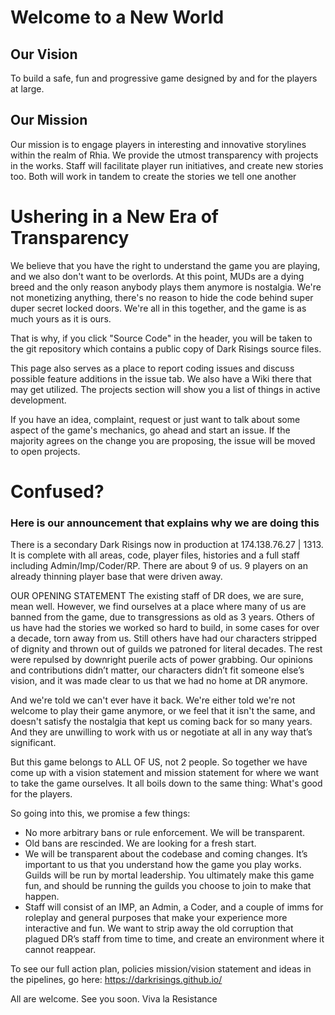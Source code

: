 # Welcome to a New World

## Our Vision
To build a safe, fun and progressive game designed by and for the players at large.

## Our Mission
Our mission is to engage players in interesting and innovative storylines within the realm of Rhia. We provide the utmost transparency with projects in the works. Staff will facilitate player run initiatives, and create new stories too. Both will work in tandem to create the stories we tell one another

# Ushering in a New Era of Transparency
We believe that you have the right to understand the game you are playing, and we also don't want to be overlords. At this point, MUDs are a dying breed and the only reason anybody plays them anymore is nostalgia. We're not monetizing anything, there's no reason to hide the code behind super duper secret locked doors. We're all in this together, and the game is as much yours as it is ours. 

That is why, if you click "Source Code" in the header, you will be taken to the git repository which contains a public copy of Dark Risings source files.

This page also serves as a place to report coding issues and discuss possible feature additions in the issue tab. We also have a Wiki there that may get utilized. The projects section will show you a list of things in active development. 

If you have an idea, complaint, request or just want to talk about some aspect of the game's mechanics, go ahead and start an issue. If the majority agrees on the change you are proposing, the issue will be moved to open projects.

# Confused?
### Here is our announcement that explains why we are doing this

There is a secondary Dark Risings now in production at 174.138.76.27 | 1313. It is complete with all areas, code, player files, histories and a full staff including Admin/Imp/Coder/RP. There are about 9 of us. 9 players on an already thinning player base that were driven away.

OUR OPENING STATEMENT
The existing staff of DR does, we are sure, mean well. However, we find ourselves at a place where many of us are banned from the game, due to transgressions as old as 3 years. Others of us have had the stories we worked so hard to build, in some cases for over a decade, torn away from us. Still others have had our characters stripped of dignity and thrown out of guilds we patroned for literal decades. The rest were repulsed by downright puerile acts of power grabbing.  Our opinions and contributions didn’t matter, our characters didn’t fit someone else’s vision, and it was made clear to us that we had no home at DR anymore.

And we're told we can't ever have it back. We're either told we're not welcome to play their game anymore, or we feel that it isn't the same, and doesn't satisfy the nostalgia that kept us coming back for so many years. And they are unwilling to work with us or negotiate at all in any way that’s significant.

But this game belongs to ALL OF US, not 2 people. So together we have come up with a vision statement and mission statement for where we want to take the game ourselves. It all boils down to the same thing: What's good for the players. 

So going into this, we promise a few things:
- No more arbitrary bans or rule enforcement.  We will be transparent.
- Old bans are rescinded.  We are looking for a fresh start.
- We will be transparent about the codebase and coming changes.  It’s important to us that you understand how the game you play works.
Guilds will be run by mortal leadership.  You ultimately make this game fun, and should be running the guilds you choose to join to make that happen.
- Staff will consist of an IMP, an Admin, a Coder, and a couple of imms for roleplay and general purposes that make your experience more interactive and fun. We want to strip away the old corruption that plagued DR’s staff from time to time, and create an environment where it cannot reappear.

To see our full action plan, policies mission/vision statement and ideas in the pipelines, go here: https://darkrisings.github.io/

All are welcome. See you soon.
Viva la Resistance
